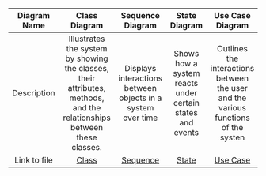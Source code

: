 | Diagram Name | Class Diagram    | Sequence Diagram   |  State Diagram   | Use Case Diagram    |
| :---:   | :---: | :---: |:---: | :---: |
| Description | Illustrates the system by showing the classes, their attributes, methods, and the relationships between these classes.   |  Displays interactions between objects in a system over time   |  Shows how a system reacts under certain states and events  | Outlines the interactions between the user and the various functions of the systen   |
| Link to file | [Class](cs151classdiagram.png)   |[Sequence](cs151sequencediagram.png)    | [State](cs151statediagram.png)    | [Use Case](cs151usecasediagram.png)    |
